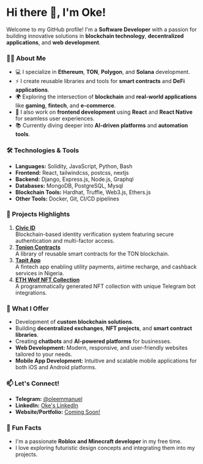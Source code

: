 # Hi there 👋, I'm Oke!  

Welcome to my GitHub profile! I'm a **Software Developer** with a passion for building innovative solutions in **blockchain technology**, **decentralized applications**, and **web development**.  

### 👨‍💻 About Me  
- 💻 I specialize in **Ethereum**, **TON**, **Polygon**, and **Solana** development.  
- ⚡ I create reusable libraries and tools for **smart contracts** and **DeFi applications**.  
- 🌍 Exploring the intersection of **blockchain** and **real-world applications** like **gaming**, **fintech**, and **e-commerce**.  
- 🎨 I also work on **frontend development** using **React** and **React Native** for seamless user experiences.  
- 📚 Currently diving deeper into **AI-driven platforms** and **automation tools**.  

### 🛠️ Technologies & Tools  
- **Languages:** Solidity, JavaScript, Python, Bash  
- **Frontend:** React, tailwindcss, postcss, nextjs  
- **Backend:** Django, Express.js, Node.js, Graphql 
- **Databases:** MongoDB, PostgreSQL, Mysql  
- **Blockchain Tools:** Hardhat, Truffle, Web3.js, Ethers.js  
- **Other Tools:** Docker, Git, CI/CD pipelines  

### 📂 Projects Highlights  
1. **[Civic ID](https://github.com/civicteam)**  
   Blockchain-based identity verification system featuring secure authentication and multi-factor access.  
2. **[Tonion Contracts](https://tonion.tech/)**  
   A library of reusable smart contracts for the TON blockchain.  
3. **[Tapit App](https://tapit.ng/)**  
   A fintech app enabling utility payments, airtime recharge, and cashback services in Nigeria.  
4. **[ETH Wolf NFT Collection](#)**  
   A programmatically generated NFT collection with unique Telegram bot integrations.  

### 💼 What I Offer  
- Development of **custom blockchain solutions**.  
- Building **decentralized exchanges**, **NFT projects**, and **smart contract libraries**.  
- Creating **chatbots** and **AI-powered platforms** for businesses.  
- **Web Development:** Modern, responsive, and user-friendly websites tailored to your needs.
- **Mobile App Development:** Intuitive and scalable mobile applications for both iOS and Android platforms.
   
### 📫 Let's Connect!  
- **Telegram:** [@oleemmanuel](https://t.me/oleemmanuel)  
- **LinkedIn:** [Oke's LinkedIn](#)  
- **Website/Portfolio:** [Coming Soon!](#)  

### 🌱 Fun Facts  
- I'm a passionate **Roblox and Minecraft developer** in my free time.  
- I love exploring futuristic design concepts and integrating them into my projects.  

